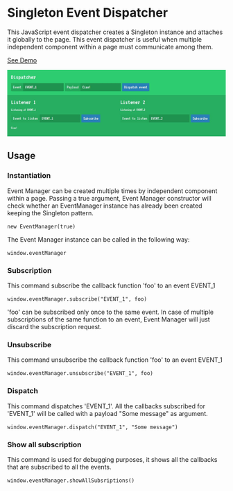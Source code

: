 # Singleton Event Dispatcher

This JavaScript event dispatcher creates a Singleton instance and attaches it globally to the page. This event dispatcher is useful when multiple independent component within a page must communicate among them.

[See Demo](https://hylasoft-usa.github.io/singleton-event-dispatcher/example/)


![alt text](https://raw.githubusercontent.com/hylasoft-usa/singleton-event-dispatcher/master/example/screenshot.JPG)

## Usage

### Instantiation

Event Manager can be created multiple times by independent component within a page. Passing a true argument, Event Manager constructor will check whether an EventManager instance has already been created keeping the Singleton pattern.

```
new EventManager(true)
```

The Event Manager instance can be called in the following way:

```
window.eventManager
```
### Subscription

This command subscribe the callback function 'foo' to an event EVENT_1

```
window.eventManager.subscribe("EVENT_1", foo)
```

'foo' can be subscribed only once to the same event. In case of multiple subscriptions of the same function to an event, Event Manager will just discard the subscription request.

### Unsubscribe

This command unsubscribe the callback function 'foo' to an event EVENT_1

```
window.eventManager.unsubscribe("EVENT_1", foo)
```

### Dispatch

This command dispatches 'EVENT_1'. All the callbacks subscribed for 'EVENT_1' will be called with a payload "Some message" as argument.  

```
window.eventManager.dispatch("EVENT_1", "Some message")
```
### Show all subscription

This command is used for debugging purposes, it shows all the callbacks that are subscribed to all the events.

```
window.eventManager.showAllSubsriptions()
```
